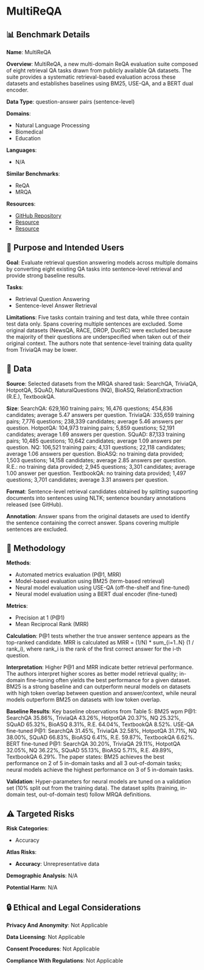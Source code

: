 # MultiReQA

## 📊 Benchmark Details

**Name**: MultiReQA

**Overview**: MultiReQA, a new multi-domain ReQA evaluation suite composed of eight retrieval QA tasks drawn from publicly available QA datasets. The suite provides a systematic retrieval-based evaluation across these datasets and establishes baselines using BM25, USE-QA, and a BERT dual encoder.

**Data Type**: question-answer pairs (sentence-level)

**Domains**:
- Natural Language Processing
- Biomedical
- Education

**Languages**:
- N/A

**Similar Benchmarks**:
- ReQA
- MRQA

**Resources**:
- [GitHub Repository](https://github.com/google-research-datasets/MultiReQA)
- [Resource](https://tfhub.dev/google/universal-sentence-encoder-multilingual-qa/1)
- [Resource](https://books.google.com/talktobooks/)

## 🎯 Purpose and Intended Users

**Goal**: Evaluate retrieval question answering models across multiple domains by converting eight existing QA tasks into sentence-level retrieval and provide strong baseline results.

**Tasks**:
- Retrieval Question Answering
- Sentence-level Answer Retrieval

**Limitations**: Five tasks contain training and test data, while three contain test data only. Spans covering multiple sentences are excluded. Some original datasets (NewsQA, RACE, DROP, DuoRC) were excluded because the majority of their questions are underspecified when taken out of their original context. The authors note that sentence-level training data quality from TriviaQA may be lower.

## 💾 Data

**Source**: Selected datasets from the MRQA shared task: SearchQA, TriviaQA, HotpotQA, SQuAD, NaturalQuestions (NQ), BioASQ, RelationExtraction (R.E.), TextbookQA.

**Size**: SearchQA: 629,160 training pairs; 16,476 questions; 454,836 candidates; average 5.47 answers per question. TriviaQA: 335,659 training pairs; 7,776 questions; 238,339 candidates; average 5.46 answers per question. HotpotQA: 104,973 training pairs; 5,859 questions; 52,191 candidates; average 1.69 answers per question. SQuAD: 87,133 training pairs; 10,485 questions; 10,642 candidates; average 1.09 answers per question. NQ: 106,521 training pairs; 4,131 questions; 22,118 candidates; average 1.06 answers per question. BioASQ: no training data provided; 1,503 questions; 14,158 candidates; average 2.85 answers per question. R.E.: no training data provided; 2,945 questions; 3,301 candidates; average 1.00 answer per question. TextbookQA: no training data provided; 1,497 questions; 3,701 candidates; average 3.31 answers per question.

**Format**: Sentence-level retrieval candidates obtained by splitting supporting documents into sentences using NLTK; sentence boundary annotations released (see GitHub).

**Annotation**: Answer spans from the original datasets are used to identify the sentence containing the correct answer. Spans covering multiple sentences are excluded.

## 🔬 Methodology

**Methods**:
- Automated metrics evaluation (P@1, MRR)
- Model-based evaluation using BM25 (term-based retrieval)
- Neural model evaluation using USE-QA (off-the-shelf and fine-tuned)
- Neural model evaluation using a BERT dual encoder (fine-tuned)

**Metrics**:
- Precision at 1 (P@1)
- Mean Reciprocal Rank (MRR)

**Calculation**: P@1 tests whether the true answer sentence appears as the top-ranked candidate. MRR is calculated as MRR = (1/N) * sum_{i=1..N} (1 / rank_i), where rank_i is the rank of the first correct answer for the i-th question.

**Interpretation**: Higher P@1 and MRR indicate better retrieval performance. The authors interpret higher scores as better model retrieval quality; in-domain fine-tuning often yields the best performance for a given dataset. BM25 is a strong baseline and can outperform neural models on datasets with high token overlap between question and answer/context, while neural models outperform BM25 on datasets with low token overlap.

**Baseline Results**: Key baseline observations from Table 5: BM25 wpm P@1: SearchQA 35.86%, TriviaQA 43.26%, HotpotQA 20.37%, NQ 25.32%, SQuAD 65.32%, BioASQ 8.31%, R.E. 64.04%, TextbookQA 8.52%. USE-QA fine-tuned P@1: SearchQA 31.45%, TriviaQA 32.58%, HotpotQA 31.71%, NQ 38.00%, SQuAD 66.83%, BioASQ 6.41%, R.E. 59.87%, TextbookQA 6.62%. BERT fine-tuned P@1: SearchQA 30.20%, TriviaQA 29.11%, HotpotQA 32.05%, NQ 36.22%, SQuAD 55.13%, BioASQ 5.71%, R.E. 49.89%, TextbookQA 6.29%. The paper states: BM25 achieves the best performance on 2 of 5 in-domain tasks and all 3 out-of-domain tasks; neural models achieve the highest performance on 3 of 5 in-domain tasks.

**Validation**: Hyper-parameters for neural models are tuned on a validation set (10% split out from the training data). The dataset splits (training, in-domain test, out-of-domain test) follow MRQA definitions.

## ⚠️ Targeted Risks

**Risk Categories**:
- Accuracy

**Atlas Risks**:
- **Accuracy**: Unrepresentative data

**Demographic Analysis**: N/A

**Potential Harm**: N/A

## 🔒 Ethical and Legal Considerations

**Privacy And Anonymity**: Not Applicable

**Data Licensing**: Not Applicable

**Consent Procedures**: Not Applicable

**Compliance With Regulations**: Not Applicable
